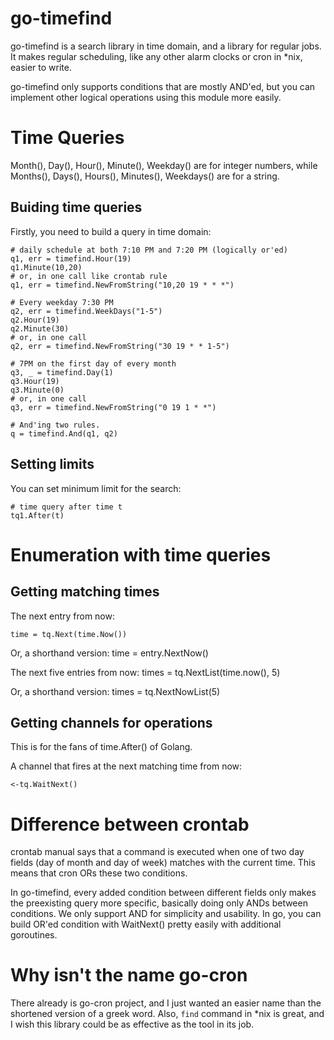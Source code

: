 go-timefind
===========


go-timefind is a search library in time domain, and a library for
regular jobs. It makes regular scheduling, like any other alarm clocks
or cron in *nix, easier to write.

go-timefind only supports conditions that are mostly AND'ed, but you
can implement other logical operations using this module more easily.

Time Queries 
============

Month(), Day(), Hour(), Minute(), Weekday() are for integer numbers,
while Months(), Days(), Hours(), Minutes(), Weekdays() are for a
string.

Buiding time queries
--------------------
Firstly, you need to build a query in time domain:

    # daily schedule at both 7:10 PM and 7:20 PM (logically or'ed)
    q1, err = timefind.Hour(19)
    q1.Minute(10,20)
    # or, in one call like crontab rule
    q1, err = timefind.NewFromString("10,20 19 * * *")

    # Every weekday 7:30 PM
    q2, err = timefind.WeekDays("1-5")
    q2.Hour(19)
    q2.Minute(30)
    # or, in one call
    q2, err = timefind.NewFromString("30 19 * * 1-5")

    # 7PM on the first day of every month 
    q3, _ = timefind.Day(1)
    q3.Hour(19)
    q3.Minute(0)
    # or, in one call
    q3, err = timefind.NewFromString("0 19 1 * *")

    # And'ing two rules.
    q = timefind.And(q1, q2)

Setting limits
---------------
You can set minimum limit for the search:

    # time query after time t
    tq1.After(t)


Enumeration with time queries
=============================

Getting matching times
----------------------
The next entry from now:

    time = tq.Next(time.Now())

Or, a shorthand version:
    time = entry.NextNow()

The next five entries from now:
    times = tq.NextList(time.now(), 5)

Or, a shorthand version:
    times = tq.NextNowList(5)

Getting channels for operations
--------------------------------
This is for the fans of time.After() of Golang.

A channel that fires at the next matching time from now:

    <-tq.WaitNext()


Difference between crontab
==========================

crontab manual says that a command is executed when one of two day
fields (day of month and day of week) matches with the current
time. This means that cron ORs these two conditions.

In go-timefind, every added condition between different fields only
makes the preexisting query more specific, basically doing only ANDs
between conditions. We only support AND for simplicity and
usability. In go, you can build OR'ed condition with WaitNext() pretty
easily with additional goroutines.

Why isn't the name go-cron
==========================

There already is go-cron project, and I just wanted an easier name
than the shortened version of a greek word. Also, `find` command in
*nix is great, and I wish this library could be as effective as the
tool in its job.
